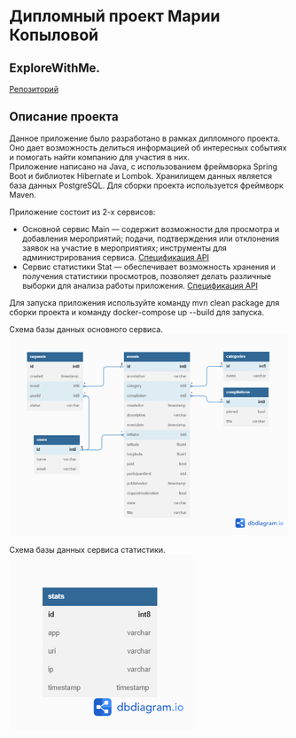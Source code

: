 # Дипломный проект Марии Копыловой  
## ExploreWithMe.  
[Репозиторий](https://github.com/Mariya040122/java-explore-with-me/pull/2)  
## Описание проекта
Данное приложение было разработано в рамках дипломного проекта.
Оно дает возможность делиться информацией об интересных событиях и помогать найти компанию для участия в них.  
Приложение написано на Java, с использованием фреймворка Spring Boot и библиотек Hibernate и Lombok. Хранилищем данных 
является база данных PostgreSQL. Для сборки проекта используется фреймворк Maven.  


Приложение состоит из 2-х сервисов:  
* Основной сервис Main — содержит возможности для просмотра и добавления мероприятий;
подачи, подтверждения или отклонения заявок на участие в мероприятиях; 
инструменты для администрирования сервиса. [Спецификация API](https://raw.githubusercontent.com/yandex-praktikum/java-explore-with-me/main/ewm-main-service-spec.json)  
* Сервис статистики Stat — обеспечивает возможность хранения и получения статистики просмотров,
позволяет делать различные выборки для анализа работы приложения. [Спецификация API](https://raw.githubusercontent.com/yandex-praktikum/java-explore-with-me/main/ewm-stats-service-spec.json)  

Для запуска приложения используйте команду mvn clean package для сборки проекта и команду docker-compose up --build для запуска.
  
Схема базы данных основного сервиса.  
![Схема БД основного сервиса](main-schema.png)  
  
Схема базы данных сервиса статистики.  
![Схема БД сервиса статистики](stats-schema.png)
